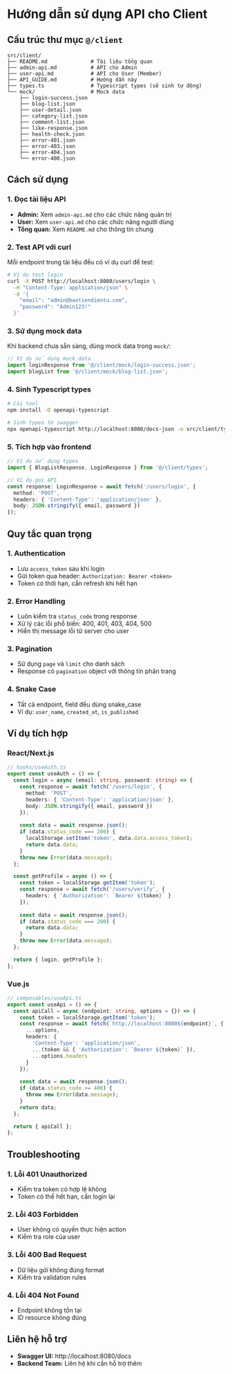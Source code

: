 # Hướng dẫn sử dụng API cho Client

## Cấu trúc thư mục `@/client`

```
src/client/
├── README.md              # Tài liệu tổng quan
├── admin-api.md           # API cho Admin
├── user-api.md            # API cho User (Member)
├── API_GUIDE.md           # Hướng dẫn này
├── types.ts               # Typescript types (sẽ sinh tự động)
└── mock/                  # Mock data
    ├── login-success.json
    ├── blog-list.json
    ├── user-detail.json
    ├── category-list.json
    ├── comment-list.json
    ├── like-response.json
    ├── health-check.json
    ├── error-401.json
    ├── error-403.json
    ├── error-404.json
    └── error-400.json
```

## Cách sử dụng

### 1. Đọc tài liệu API
- **Admin:** Xem `admin-api.md` cho các chức năng quản trị
- **User:** Xem `user-api.md` cho các chức năng người dùng
- **Tổng quan:** Xem `README.md` cho thông tin chung

### 2. Test API với curl
Mỗi endpoint trong tài liệu đều có ví dụ curl để test:
```bash
# Ví dụ test login
curl -X POST http://localhost:8080/users/login \
  -H "Content-Type: application/json" \
  -d '{
    "email": "admin@baotiendientu.com",
    "password": "Admin123!"
  }'
```

### 3. Sử dụng mock data
Khi backend chưa sẵn sàng, dùng mock data trong `mock/`:
```typescript
// Ví dụ sử dụng mock data
import loginResponse from '@/client/mock/login-success.json';
import blogList from '@/client/mock/blog-list.json';
```

### 4. Sinh Typescript types
```bash
# Cài tool
npm install -D openapi-typescript

# Sinh types từ swagger
npx openapi-typescript http://localhost:8080/docs-json -o src/client/types.ts
```

### 5. Tích hợp vào frontend
```typescript
// Ví dụ sử dụng types
import { BlogListResponse, LoginResponse } from '@/client/types';

// Ví dụ gọi API
const response: LoginResponse = await fetch('/users/login', {
  method: 'POST',
  headers: { 'Content-Type': 'application/json' },
  body: JSON.stringify({ email, password })
});
```

## Quy tắc quan trọng

### 1. Authentication
- Lưu `access_token` sau khi login
- Gửi token qua header: `Authorization: Bearer <token>`
- Token có thời hạn, cần refresh khi hết hạn

### 2. Error Handling
- Luôn kiểm tra `status_code` trong response
- Xử lý các lỗi phổ biến: 400, 401, 403, 404, 500
- Hiển thị message lỗi từ server cho user

### 3. Pagination
- Sử dụng `page` và `limit` cho danh sách
- Response có `pagination` object với thông tin phân trang

### 4. Snake Case
- Tất cả endpoint, field đều dùng snake_case
- Ví dụ: `user_name`, `created_at`, `is_published`

## Ví dụ tích hợp

### React/Next.js
```typescript
// hooks/useAuth.ts
export const useAuth = () => {
  const login = async (email: string, password: string) => {
    const response = await fetch('/users/login', {
      method: 'POST',
      headers: { 'Content-Type': 'application/json' },
      body: JSON.stringify({ email, password })
    });
    
    const data = await response.json();
    if (data.status_code === 200) {
      localStorage.setItem('token', data.data.access_token);
      return data.data;
    }
    throw new Error(data.message);
  };

  const getProfile = async () => {
    const token = localStorage.getItem('token');
    const response = await fetch('/users/verify', {
      headers: { 'Authorization': `Bearer ${token}` }
    });
    
    const data = await response.json();
    if (data.status_code === 200) {
      return data.data;
    }
    throw new Error(data.message);
  };

  return { login, getProfile };
};
```

### Vue.js
```typescript
// composables/useApi.ts
export const useApi = () => {
  const apiCall = async (endpoint: string, options = {}) => {
    const token = localStorage.getItem('token');
    const response = await fetch(`http://localhost:8080${endpoint}`, {
      ...options,
      headers: {
        'Content-Type': 'application/json',
        ...(token && { 'Authorization': `Bearer ${token}` }),
        ...options.headers
      }
    });
    
    const data = await response.json();
    if (data.status_code >= 400) {
      throw new Error(data.message);
    }
    return data;
  };

  return { apiCall };
};
```

## Troubleshooting

### 1. Lỗi 401 Unauthorized
- Kiểm tra token có hợp lệ không
- Token có thể hết hạn, cần login lại

### 2. Lỗi 403 Forbidden
- User không có quyền thực hiện action
- Kiểm tra role của user

### 3. Lỗi 400 Bad Request
- Dữ liệu gửi không đúng format
- Kiểm tra validation rules

### 4. Lỗi 404 Not Found
- Endpoint không tồn tại
- ID resource không đúng

## Liên hệ hỗ trợ
- **Swagger UI:** http://localhost:8080/docs
- **Backend Team:** Liên hệ khi cần hỗ trợ thêm 